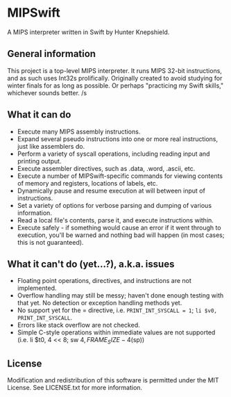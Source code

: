 # MIPSwift
A MIPS interpreter written in Swift by Hunter Knepshield.

## General information
This project is a top-level MIPS interpreter. It runs MIPS 32-bit instructions, and as such uses Int32s prolifically. Originally created to avoid studying for winter finals for as long as possible. Or perhaps "practicing my Swift skills," whichever sounds better. /s

## What it can do
- Execute many MIPS assembly instructions.
- Expand several pseudo instructions into one or more real instructions, just like assemblers do.
- Perform a variety of syscall operations, including reading input and printing output.
- Execute assembler directives, such as .data, .word, .ascii, etc.
- Execute a number of MIPSwift-specific commands for viewing contents of memory and registers, locations of labels, etc.
- Dynamically pause and resume execution at will between input of instructions.
- Set a variety of options for verbose parsing and dumping of various information.
- Read a local file's contents, parse it, and execute instructions within.
- Execute safely - if something would cause an error if it went through to execution, you'll be warned and nothing bad will happen (in most cases; this is not guaranteed).

## What it can't do (yet...?), a.k.a. issues
- Floating point operations, directives, and instructions are not implemented.
- Overflow handling may still be messy; haven't done enough testing with that yet. No detection or exception handling methods yet.
- No support yet for the = directive, i.e. `PRINT_INT_SYSCALL = 1`; `li $v0, PRINT_INT_SYSCALL`.
- Errors like stack overflow are not checked.
- Simple C-style operations within immediate values are not supported (i.e. li $t0, 4 << 8; sw	$4, FRAME_SIZE-4($sp))

## License
Modification and redistribution of this software is permitted under the MIT License. See LICENSE.txt for more information.
